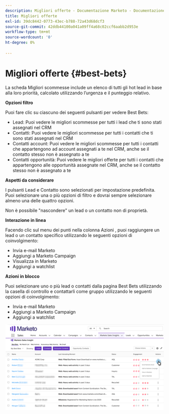 ```yaml
---
description: Migliori offerte - Documentazione Marketo - Documentazione del prodotto
title: Migliori offerte
exl-id: 39dc8442-0773-43ec-b788-72a43d68dcf3
source-git-commit: 42ddb44100a041a09ff4a68c02ccf6aabb2d953e
workflow-type: tm+mt
source-wordcount: '0'
ht-degree: 0%

---
```


# Migliori offerte {#best-bets}

La scheda Migliori scommesse include un elenco di tutti gli hot lead in base alla loro priorità, calcolato utilizzando l’urgenza e il punteggio relativo.

**Opzioni filtro**

Puoi fare clic su ciascuno dei seguenti pulsanti per vedere Best Bets:

* Lead: Puoi vedere le migliori scommesse per tutti i lead che ti sono stati assegnati nel CRM
* Contatti: Puoi vedere le migliori scommesse per tutti i contatti che ti sono stati assegnati nel CRM
* Contatti account: Puoi vedere le migliori scommesse per tutti i contatti che appartengono ad account assegnati a te nel CRM, anche se il contatto stesso non è assegnato a te
* Contatti opportunità: Puoi vedere le migliori offerte per tutti i contatti che appartengono alle opportunità assegnate nel CRM, anche se il contatto stesso non è assegnato a te

**Aspetti da considerare**

I pulsanti Lead e Contatto sono selezionati per impostazione predefinita. Puoi selezionare una o più opzioni di filtro e dovrai sempre selezionare almeno una delle quattro opzioni.

Non è possibile &quot;nascondere&quot; un lead o un contatto non di proprietà.

**Interazione in linea**

Facendo clic sul menu dei punti nella colonna Azioni , puoi raggiungere un lead o un contatto specifico utilizzando le seguenti opzioni di coinvolgimento:

* Invia e-mail Marketo
* Aggiungi a Marketo Campaign
* Visualizza in Marketo
* Aggiungi a watchlist

**Azioni in blocco**

Puoi selezionare uno o più lead o contatti dalla pagina Best Bets utilizzando la casella di controllo e contattarli come gruppo utilizzando le seguenti opzioni di coinvolgimento:

* Invia e-mail Marketo
* Aggiungi a Marketo Campaign
* Aggiungi a watchlist

![](assets/best-bets-1.png)
